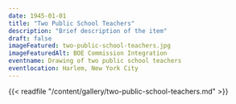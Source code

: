 ```yaml
---
date: 1945-01-01
title: "Two Public School Teachers"
description: "Brief description of the item"
draft: false
imageFeatured: two-public-school-teachers.jpg
imageFeaturedAlt: BOE Commission Integration
eventname: Drawing of two public school teachers
eventlocation: Harlem, New York City
---
```


{{< readfile "/content/gallery/two-public-school-teachers.md" >}}
